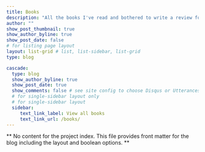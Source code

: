 ```yaml
---
title: Books
description: "All the books I've read and bothered to write a review for."
author: ""
show_post_thumbnail: true
show_author_byline: true
show_post_date: false
# for listing page layout
layout: list-grid # list, list-sidebar, list-grid
type: blog

cascade:    
  type: blog
  show_author_byline: true
  show_post_date: true
  show_comments: false # see site config to choose Disqus or Utterances
  # for single-sidebar layout only
  # for single-sidebar layout
  sidebar:
     text_link_label: View all books
     text_link_url: /books/
---
```


** No content for the project index. This file provides front matter for the blog including the layout and boolean options. **
